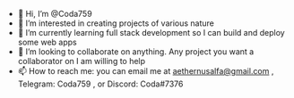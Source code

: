 - 👋 Hi, I’m @Coda759
- 👀 I’m interested in creating projects of various nature
- 🌱 I’m currently learning full stack development so I can build and deploy some web apps
- 💞️ I’m looking to collaborate on anything. Any project you want a collaborator on I am willing to help
- 📫 How to reach me: you can email me at aethernusalfa@gmail.com , Telegram: Coda759 , or Discord: Coda#7376

<!---
Coda759/Coda759 is a ✨ special ✨ repository because its `README.md` (this file) appears on your GitHub profile.
You can click the Preview link to take a look at your changes.
--->

